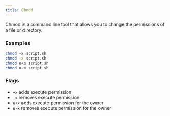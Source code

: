 ```yaml
---
title: Chmod
---
```


Chmod is a command line tool that allows you to change the permissions of a file or directory.

### Examples
```bash
chmod +x script.sh
chmod -x script.sh
chmod u+x script.sh
chmod u-x script.sh
```

### Flags

- `+x` adds execute permission
- `-x` removes execute permission
- `u+x` adds execute permission for the owner
- `u-x` removes execute permission for the owner
